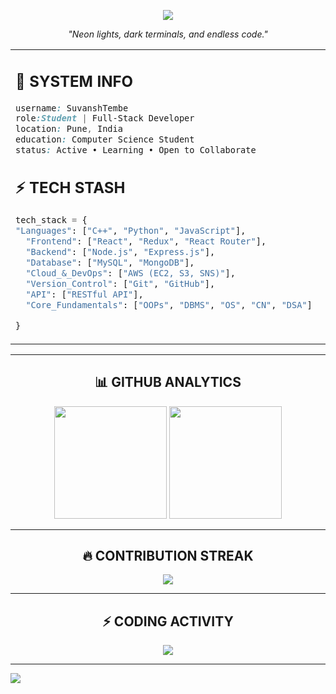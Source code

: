 <p align="center">
  <img src="https://readme-typing-svg.herokuapp.com?font=Share+Tech+Mono&pause=1000&color=00FFFF&center=true&vCenter=true&width=600&lines=Initializing+neon+environment...;Loading+skills+and+AI+modules...;System+Online+✅;Welcome+to+my+GitHub+mainframe." />
</p>

<p align="center">
  <em>"Neon lights, dark terminals, and endless code."</em>
</p>
<table align="center">
<tr>
<td width="50%">

## 🔐 **SYSTEM INFO**
```css
username: SuvanshTembe
role:Student | Full-Stack Developer
location: Pune, India
education: Computer Science Student
status: Active • Learning • Open to Collaborate 
```

## ⚡ **TECH STASH**
```python
tech_stack = {
"Languages": ["C++", "Python", "JavaScript"],
  "Frontend": ["React", "Redux", "React Router"],
  "Backend": ["Node.js", "Express.js"],
  "Database": ["MySQL", "MongoDB"],
  "Cloud_&_DevOps": ["AWS (EC2, S3, SNS)"],
  "Version_Control": ["Git", "GitHub"],
  "API": ["RESTful API"],
  "Core_Fundamentals": ["OOPs", "DBMS", "OS", "CN", "DSA"]

}
```

</td>

</tr>
</table>

---

<div align="center">

## 📊 **GITHUB ANALYTICS**

<img height="180em" src="https://github-readme-stats.vercel.app/api?username=SuvanshTembe&show_icons=true&theme=tokyonight&include_all_commits=true&count_private=true&hide_border=true&bg_color=0d1117&title_color=00f5ff&icon_color=00f5ff&text_color=ffffff&ring_color=00f5ff"/>

<img height="180em" src="https://github-readme-stats.vercel.app/api/top-langs/?username=SuvanshTembe&layout=compact&langs_count=8&theme=tokyonight&hide_border=true&bg_color=0d1117&title_color=00f5ff&text_color=ffffff"/>

</div>

---

<div align="center">

## 🔥 **CONTRIBUTION STREAK**

<img src="https://streak-stats.demolab.com/?user=SuvanshTembe&theme=tokyonight&hide_border=true&background=0d1117&ring=00f5ff&fire=00f5ff&currStreakLabel=00f5ff&sideLabels=ffffff&currStreakNum=ffffff&sideNums=ffffff&dates=ffffff" />

</div>

---

<div align="center">

## ⚡ **CODING ACTIVITY**

<img src="https://github-readme-activity-graph.vercel.app/graph?username=SuvanshTembe&bg_color=0d1117&color=ffffff&line=00f5ff&point=00f5ff&area=true&hide_border=true&custom_title=Nandita's%20Contribution%20Graph" />

</div>

---


<div align="center">

</div>

<img src="https://capsule-render.vercel.app/api?type=waving&color=gradient&customColorList=7,16,20&height=100&section=footer&animation=twinkling&fontColor=00f5ff"/>

</div>
